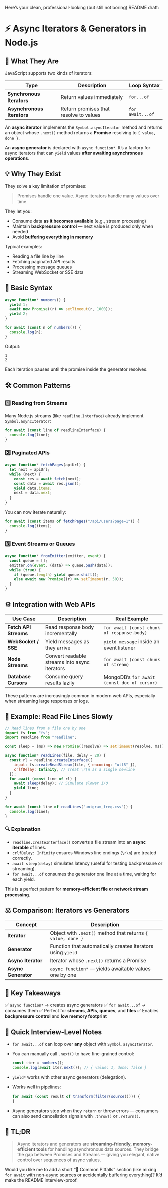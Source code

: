 Here’s your clean, professional-looking (but still not boring) README draft:

# ⚡ Async Iterators & Generators in Node.js

## 🧠 What They Are

JavaScript supports two kinds of iterators:

| Type                       | Description                            | Loop Syntax      |
| -------------------------- | -------------------------------------- | ---------------- |
| **Synchronous Iterators**  | Return values immediately              | `for...of`       |
| **Asynchronous Iterators** | Return promises that resolve to values | `for await...of` |

An **async iterator** implements the `Symbol.asyncIterator` method and returns an object whose `.next()` method returns a **Promise** resolving to `{ value, done }`.

An **async generator** is declared with `async function*`.
It’s a factory for async iterators that can `yield` values **after awaiting asynchronous operations**.

## 💡 Why They Exist

They solve a key limitation of promises:

> Promises handle one value.
> Async iterators handle many values over time.

They let you:

- Consume data **as it becomes available** (e.g., stream processing)
- Maintain **backpressure control** — next value is produced only when needed
- Avoid **buffering everything in memory**

Typical examples:

- Reading a file line by line
- Fetching paginated API results
- Processing message queues
- Streaming WebSocket or SSE data

## 🧩 Basic Syntax

```js
async function* numbers() {
  yield 1;
  await new Promise((r) => setTimeout(r, 1000));
  yield 2;
}

for await (const n of numbers()) {
  console.log(n);
}
```

Output:

```
1
2
```

Each iteration pauses until the promise inside the generator resolves.

## 🛠️ Common Patterns

### 1️⃣ Reading from Streams

Many Node.js streams (like `readline.Interface`) already implement `Symbol.asyncIterator`:

```js
for await (const line of readlineInterface) {
  console.log(line);
}
```

### 2️⃣ Paginated APIs

```js
async function* fetchPages(apiUrl) {
  let next = apiUrl;
  while (next) {
    const res = await fetch(next);
    const data = await res.json();
    yield data.items;
    next = data.next;
  }
}
```

You can now iterate naturally:

```js
for await (const items of fetchPages("/api/users?page=1")) {
  console.log(items);
}
```

### 3️⃣ Event Streams or Queues

```js
async function* fromEmitter(emitter, event) {
  const queue = [];
  emitter.on(event, (data) => queue.push(data));
  while (true) {
    if (queue.length) yield queue.shift();
    else await new Promise((r) => setTimeout(r, 50));
  }
}
```

## ⚙️ Integration with Web APIs

| Use Case              | Description                                   | Real Example                                |
| --------------------- | --------------------------------------------- | ------------------------------------------- |
| **Fetch API Streams** | Read response body incrementally              | `for await (const chunk of response.body)`  |
| **WebSocket / SSE**   | Yield messages as they arrive                 | `yield message` inside an event listener    |
| **Node Streams**      | Convert readable streams into async iterators | `for await (const chunk of stream)`         |
| **Database Cursors**  | Consume query results lazily                  | MongoDB’s `for await (const doc of cursor)` |

These patterns are increasingly common in modern web APIs, especially when streaming large responses or logs.

## 🧰 Example: Read File Lines Slowly

```js
// Read lines from a file one by one
import fs from "fs";
import readline from "readline";

const sleep = (ms) => new Promise((resolve) => setTimeout(resolve, ms));

async function* readLines(file, delay = 20) {
  const rl = readline.createInterface({
    input: fs.createReadStream(file, { encoding: "utf8" }),
    crlfDelay: Infinity, // Treat \r\n as a single newline
  });
  for await (const line of rl) {
    await sleep(delay); // Simulate slower I/O
    yield line;
  }
}

for await (const line of readLines("unigram_freq.csv")) {
  console.log(line);
}
```

### 🔍 Explanation

- `readline.createInterface()` converts a file stream into an **async iterable** of lines.
- `crlfDelay: Infinity` ensures Windows line endings (`\r\n`) are treated correctly.
- `await sleep(delay)` simulates latency (useful for testing backpressure or streaming).
- `for await...of` consumes the generator one line at a time, waiting for each yield.

This is a perfect pattern for **memory-efficient file or network stream processing**.

## ⚖️ Comparison: Iterators vs Generators

| Concept             | Description                                                 |
| ------------------- | ----------------------------------------------------------- |
| **Iterator**        | Object with `.next()` method that returns `{ value, done }` |
| **Generator**       | Function that automatically creates iterators using `yield` |
| **Async Iterator**  | Iterator whose `.next()` returns a Promise                  |
| **Async Generator** | `async function*` — yields awaitable values one by one      |

## 🚀 Key Takeaways

✅ `async function*` → creates async generators
✅ `for await...of` → consumes them
✅ Perfect for **streams**, **APIs**, **queues**, and **files**
✅ Enables **backpressure control** and **low memory footprint**

## 🧠 Quick Interview-Level Notes

- `for await...of` can loop over **any** object with `Symbol.asyncIterator`.
- You can manually call `.next()` to have fine-grained control:

  ```js
  const iter = numbers();
  console.log(await iter.next()); // { value: 1, done: false }
  ```

- `yield*` works with other async generators (delegation).
- Works well in pipelines:

  ```js
  for await (const result of transform(filter(source()))) {
  }
  ```

- Async generators stop when they `return` or throw errors — consumers can also send cancellation signals with `.throw()` or `.return()`.

## 🏁 TL;DR

> Async iterators and generators are **streaming-friendly, memory-efficient tools** for handling asynchronous data sources.
> They bridge the gap between Promises and Streams — giving you elegant, native control over sequences of async values.

Would you like me to add a short “💬 Common Pitfalls” section (like mixing `for await` with non-async sources or accidentally buffering everything)? It’d make the README interview-proof.
